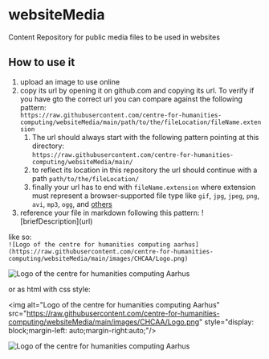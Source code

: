 # websiteMedia

Content Repository for public media files to be used in websites

## How to use it
1. upload an image to use online  
1. copy its url by opening it on github.com and copying its url. To verify if you have gto the correct url you can compare against the following pattern:  
 ```https://raw.githubusercontent.com/centre-for-humanities-computing/websiteMedia/main/path/to/the/fileLocation/fileName.extension```
    1. The url should always start with the following pattern pointing at this directory:  
```https://raw.githubusercontent.com/centre-for-humanities-computing/websiteMedia/main/```  
    1. to reflect its location in this repository the url should continue with a path 
```path/to/the/fileLocation/```   
    1. finally your url has to end with `fileName.extension` where extension must represent a browser-supported file type like `gif`, `jpg`, `jpeg`, `png`, `avi`, `mp3`, `ogg`, and [others](https://www.w3schools.com/html/html_media.asp)  
1. reference your file in markdown following this pattern: !\[briefDescription\]\(url\)

like so:  
```![Logo of the centre for humanities computing aarhus](https://raw.githubusercontent.com/centre-for-humanities-computing/websiteMedia/main/images/CHCAA/Logo.png)```

![Logo of the centre for humanities computing Aarhus](https://raw.githubusercontent.com/centre-for-humanities-computing/websiteMedia/main/images/CHCAA/Logo.png)

or as html with css style:
 
 &lt;img alt="Logo of the centre for humanities computing Aarhus" src="https://raw.githubusercontent.com/centre-for-humanities-computing/websiteMedia/main/images/CHCAA/Logo.png" style="display: block;margin-left: auto;margin-right:auto;"/&gt;  
 
<img alt="Logo of the centre for humanities computing Aarhus" src="https://raw.githubusercontent.com/centre-for-humanities-computing/websiteMedia/main/images/CHCAA/Logo.png" style="display: block;margin-left: auto;margin-right:auto;"/>
 

